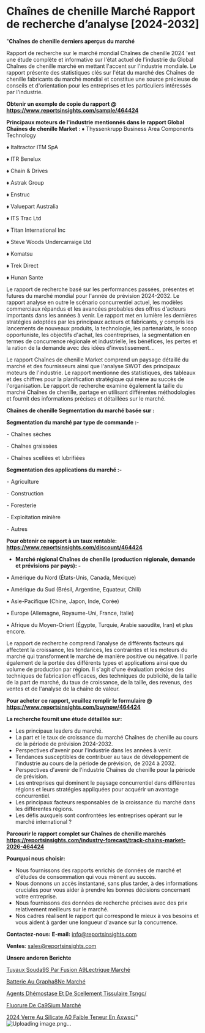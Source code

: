 # Chaînes de chenille Marché Rapport de recherche d’analyse [2024-2032]

"<strong>Chaînes de chenille derniers aperçus du marché</strong>

Rapport de recherche sur le marché mondial Chaînes de chenille 2024 'est une étude complète et informative sur l'état actuel de l'industrie du Global Chaînes de chenille marché en mettant l'accent sur l'industrie mondiale. Le rapport présente des statistiques clés sur l'état du marché des Chaînes de chenille fabricants du marché mondial et constitue une source précieuse de conseils et d'orientation pour les entreprises et les particuliers intéressés par l'industrie.

<strong>Obtenir un exemple de copie du rapport @ <a href=https://www.reportsinsights.com/sample/464424>https://www.reportsinsights.com/sample/464424</a></strong>

<strong>Principaux moteurs de l'industrie mentionnés dans le rapport Global Chaînes de chenille Market</strong> :
♦ Thyssenkrupp Business Area Components Technology

♦ Italtractor ITM SpA

♦ ITR Benelux

♦ Chain & Drives

♦ Astrak Group

♦ Enstruc

♦ Valuepart Australia

♦ ITS Trac Ltd

♦ Titan International Inc

♦ Steve Woods Undercarraige Ltd

♦ Komatsu

♦ Trek Direct

♦ Hunan Sante

Le rapport de recherche basé sur les performances passées, présentes et futures du marché mondial pour l'année de prévision 2024-2032. Le rapport analyse en outre le scénario concurrentiel actuel, les modèles commerciaux répandus et les avancées probables des offres d'acteurs importants dans les années à venir. Le rapport met en lumière les dernières stratégies adoptées par les principaux acteurs et fabricants, y compris les lancements de nouveaux produits, la technologie, les partenariats, le scoop opportuniste, les objectifs d'achat, les coentreprises, la segmentation en termes de concurrence régionale et industrielle, les bénéfices, les pertes et la ration de la demande avec des idées d'investissement. .

Le rapport Chaînes de chenille Market comprend un paysage détaillé du marché et des fournisseurs ainsi que l'analyse SWOT des principaux moteurs de l'industrie. Le rapport mentionne des statistiques, des tableaux et des chiffres pour la planification stratégique qui mène au succès de l'organisation. Le rapport de recherche examine également la taille du marché Chaînes de chenille, partage en utilisant différentes méthodologies et fournit des informations précises et détaillées sur le marché.

<strong>Chaînes de chenille Segmentation du marché basée sur :</strong>

<strong>Segmentation du marché par type de commande :-</strong>

⁃ Chaînes sèches

⁃ Chaînes graissées

⁃ Chaînes scellées et lubrifiées

<strong>Segmentation des applications du marché :-</strong>

⁃ Agriculture

⁃ Construction

⁃ Foresterie

⁃ Exploitation minière

⁃ Autres

<strong>Pour obtenir ce rapport à un taux rentable: <a href=https://www.reportsinsights.com/discount/464424>https://www.reportsinsights.com/discount/464424</a></strong>
<ul>
  <li><strong>Marché régional Chaînes de chenille (production régionale, demande et prévisions par pays): -</strong></li>
</ul>
• Amérique du Nord (États-Unis, Canada, Mexique)

• Amérique du Sud (Brésil, Argentine, Equateur, Chili)

• Asie-Pacifique (Chine, Japon, Inde, Corée)

• Europe (Allemagne, Royaume-Uni, France, Italie)

• Afrique du Moyen-Orient (Égypte, Turquie, Arabie saoudite, Iran) et plus encore.

Le rapport de recherche comprend l’analyse de différents facteurs qui affectent la croissance, les tendances, les contraintes et les moteurs du marché qui transforment le marché de manière positive ou négative. Il parle également de la portée des différents types et applications ainsi que du volume de production par région. Il s'agit d'une évaluation précise des techniques de fabrication efficaces, des techniques de publicité, de la taille de la part de marché, du taux de croissance, de la taille, des revenus, des ventes et de l'analyse de la chaîne de valeur.

<strong>Pour acheter ce rapport, veuillez remplir le formulaire @   <a href=https://www.reportsinsights.com/buynow/464424>https://www.reportsinsights.com/buynow/464424</a></strong>

<strong>La recherche fournit une étude détaillée sur:</strong>
<ul>
  <li>Les principaux leaders du marché.</li>
  <li>La part et le taux de croissance du marché Chaînes de chenille au cours de la période de prévision 2024-2032.</li>
  <li>Perspectives d'avenir pour l'industrie dans les années à venir.</li>
  <li>Tendances susceptibles de contribuer au taux de développement de l'industrie au cours de la période de prévision, de 2024 à 2032.</li>
  <li>Perspectives d'avenir de l'industrie Chaînes de chenille pour la période de prévision.</li>
  <li>Les entreprises qui dominent le paysage concurrentiel dans différentes régions et leurs stratégies appliquées pour acquérir un avantage concurrentiel.</li>
  <li>Les principaux facteurs responsables de la croissance du marché dans les différentes régions.</li>
  <li>Les défis auxquels sont confrontées les entreprises opérant sur le marché international ?</li>
</ul>

<strong>Parcourir le rapport complet sur Chaînes de chenille marchés <a href=https://reportsinsights.com/industry-forecast/track-chains-market-2026-464424>https://reportsinsights.com/industry-forecast/track-chains-market-2026-464424</a></strong>

<strong>Pourquoi nous choisir:</strong>
<ul>
  <li>Nous fournissons des rapports enrichis de données de marché et d'études de consommation qui vous mènent au succès.</li>
  <li>Nous donnons un accès instantané, sans plus tarder, à des informations cruciales pour vous aider à prendre les bonnes décisions concernant votre entreprise.</li>
  <li>Nous fournissons des données de recherche précises avec des prix relativement meilleurs sur le marché.</li>
  <li>Nos cadres réalisent le rapport qui correspond le mieux à vos besoins et vous aident à garder une longueur d'avance sur la concurrence.</li>
</ul>
<strong>Contactez-nous:
</strong><strong>E-mail:</strong> <a href=mailto:info@reportsinsights.com>info@reportsinsights.com</a>

<strong>Ventes</strong>: <a href=mailto:sales@reportsinsights.com>sales@reportsinsights.com</a>

<strong>Unsere anderen Berichte</strong>

<a href=https://www.linkedin.com/pulse/tuyaux-soud%C3%A9s-par-fusion-%C3%A9lectrique-march%C3%A9-gld3c/>Tuyaux Souda9S Par Fusion A9Lectrique Marché</a>

<a href=https://www.linkedin.com/pulse/batterie-au-graph%C3%A8ne-march%C3%A9taille-globale-nlvzc/>Batterie Au Grapha8Ne Marché</a>

<a href=https://www.linkedin.com/pulse/agents-dhémostase-et-de-scellement-tissulaire-tsngc/>Agents Dhémostase Et De Scellement Tissulaire Tsngc/</a>

<a href=https://www.linkedin.com/pulse/fluorure-de-c%C3%A9sium-march%C3%A9-analyse-des-parts-et-wwbgc/>Fluorure De Ca9Sium Marché</a>

<a href=https://www.linkedin.com/pulse/2024-verre-au-silicate-%C3%A0-faible-teneur-en-axwsc/>2024 Verre Au Silicate A0 Faible Teneur En Axwsc/</a>"
![Uploading image.png…]()
